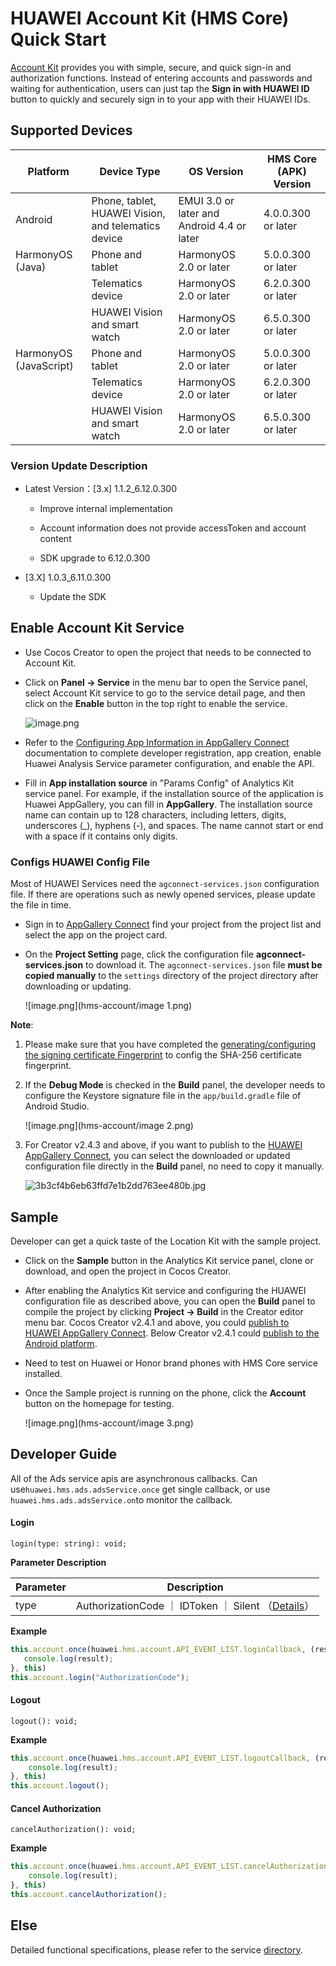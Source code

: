 # HUAWEI Account Kit (HMS Core) Quick Start

[Account Kit](https://developer.huawei.com/consumer/en/hms/huawei-accountkit) provides you with simple, secure, and quick sign-in and authorization functions. Instead of entering accounts and passwords and waiting for authentication, users can just tap the **Sign in with HUAWEI ID** button to quickly and securely sign in to your app with their HUAWEI IDs.

## Supported Devices

|Platform|Device Type|OS Version|HMS Core (APK) Version|
|-|-|-|-|
|Android|Phone, tablet, HUAWEI Vision, and telematics device|EMUI 3.0 or later and Android 4.4 or later|4.0.0.300 or later|
|HarmonyOS (Java)|Phone and tablet|HarmonyOS 2.0 or later|5.0.0.300 or later|
||Telematics device|HarmonyOS 2.0 or later|6.2.0.300 or later|
||HUAWEI Vision and smart watch|HarmonyOS 2.0 or later|6.5.0.300 or later|
|HarmonyOS (JavaScript)|Phone and tablet|HarmonyOS 2.0 or later|5.0.0.300 or later|
||Telematics device|HarmonyOS 2.0 or later|6.2.0.300 or later|
||HUAWEI Vision and smart watch|HarmonyOS 2.0 or later|6.5.0.300 or later|

### Version Update Description

- Latest Version：[3.x] 1.1.2_6.12.0.300
    - Improve internal implementation
    - Account information does not provide accessToken and account content

    - SDK upgrade to 6.12.0.300

- [3.X] 1.0.3_6.11.0.300

    - Update the SDK

## Enable Account Kit Service

- Use Cocos Creator to open the project that needs to be connected to Account Kit.

- Click on **Panel -> Service** in the menu bar to open the Service panel, select Account Kit service to go to the service detail page, and then click on the **Enable** button in the top right to enable the service. 

    ![image.png](hms-account/image.png)

- Refer to the [Configuring App Information in AppGallery Connect](https://developer.huawei.com/consumer/en/doc/development/HMSCore-Guides/android-config-agc-0000001050163815) documentation to complete developer registration, app creation, enable Huawei Analysis Service parameter configuration, and enable the API.

- Fill in **App installation source** in "Params Config" of Analytics Kit service panel. For example, if the installation source of the application is Huawei AppGallery, you can fill in  **AppGallery**. The installation source name can contain up to 128 characters, including letters, digits, underscores (_), hyphens (-), and spaces. The name cannot start or end with a space if it contains only digits.

### Configs HUAWEI Config File

Most of HUAWEI Services need the `agconnect-services.json` configuration file. If there are operations such as newly opened services, please update the file in time.

- Sign in to [AppGallery Connect](https://developer.huawei.com/consumer/en/service/josp/agc/index.html) find your project from the project list and select the app on the project card.

- On the **Project Setting** page, click the configuration file **agconnect-services.json** to download it. The `agconnect-services.json` file **must be copied manually** to the `settings` directory of the project directory after downloading or updating.

    ![image.png](hms-account/image 1.png)

**Note**:

1. Please make sure that you have completed the [generating/configuring the signing certificate Fingerprint](https://developer.huawei.com/consumer/en/doc/development/HMSCore-Guides/config-agc-0000001050166285#EN-US_TOPIC_0000001054452903__section10260203515546) to config the SHA-256 certificate fingerprint.

2. If the **Debug Mode** is checked in the **Build** panel, the developer needs to configure the Keystore signature file in the `app/build.gradle` file of Android Studio.

    ![image.png](hms-account/image 2.png)

1. For Creator v2.4.3 and above, if you want to publish to the [HUAWEI AppGallery Connect](https://docs.cocos.com/creator/manual/en/publish/publish-huawei-agc.html), you can select the downloaded or updated configuration file directly in the **Build** panel, no need to copy it manually.

    ![3b3cf4b6eb63ffd7e1b2dd763ee480b.jpg](hms-account/3b3cf4b6eb63ffd7e1b2dd763ee480b.jpg)

## Sample

Developer can get a quick taste of the Location Kit with the sample project.

- Click on the **Sample** button in the Analytics Kit service panel, clone or download, and open the project in Cocos Creator.

- After enabling the Analytics Kit service and configuring the HUAWEI configuration file as described above, you can open the **Build** panel to compile the project by clicking **Project -> Build** in the Creator editor menu bar. Cocos Creator v2.4.1 and above, you could [publish to HUAWEI AppGallery Connect](https://docs.cocos.com/creator/manual/en/publish/publish-huawei-agc.html). Below Creator v2.4.1 could [publish to the Android platform](https://docs.cocos.com/creator/manual/en/publish/publish-native.html).

- Need to test on Huawei or Honor brand phones with HMS Core service installed.

- Once the Sample project is running on the phone, click the **Account** button on the homepage for testing.

    ![image.png](hms-account/image 3.png)

## Developer Guide

All of the Ads service apis are asynchronous callbacks. Can use`huawei.hms.ads.adsService.once` get single callback, or use `huawei.hms.ads.adsService.on`to monitor the callback.

#### Login

`login(type: string): void;`

**Parameter Description**

|Parameter|Description|
|-|-|
|type|AuthorizationCode ｜ IDToken ｜ Silent （[Details](https://developer.huawei.com/consumer/en/doc/development/HMSCore-Guides/dev-guide-account-0000001050048888)）|

**Example**

```JavaScript
this.account.once(huawei.hms.account.API_EVENT_LIST.loginCallback, (result: huawei.hms.account.ApiCbResult) => {
   console.log(result);
}, this)
this.account.login("AuthorizationCode");
```

#### Logout

`logout(): void;`

**Example**

```JavaScript
this.account.once(huawei.hms.account.API_EVENT_LIST.logoutCallback, (result: huawei.hms.account.ApiCbResult) => {
    console.log(result);
}, this)
this.account.logout();
```

#### Cancel Authorization

`cancelAuthorization(): void;`

**Example**

```JavaScript
this.account.once(huawei.hms.account.API_EVENT_LIST.cancelAuthorizationCallback, (result: huawei.hms.account.ApiCbResult) => {
    console.log(result);
}, this)
this.account.cancelAuthorization();
```

## Else

Detailed functional specifications, please refer to the service [directory](https://developer.huawei.com/consumer/en/doc/development/HMSCore-Guides/dev-guide-account-0000001050048888).

